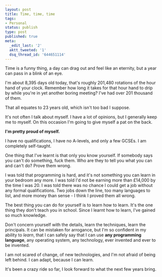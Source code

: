 ```yaml
---
layout: post
title: Time, time, time
tags:
- Personal
status: publish
type: post
published: true
meta:
  _edit_last: '2'
  aktt_tweeted: '1'
  dsq_thread_id: '644651114'
---
```

Time is a funny thing, a day can drag out and feel like an eternity, but a year can pass in a blink of an eye.

I'm about 8,395 days old today, that's roughly 201,480 rotations of the hour hand of your clock. Remember how long it takes for that hour hand to drip by while you're in yet another boring meeting? I've had over 201 thousand of them.

That all equates to 23 years old, which isn't too bad I suppose.

<!-- more -->

It's not often I talk about myself. I have a lot of opinions, but I generally keep me to myself. On this occasion I'm going to give myself a pat on the back.

**I'm pretty proud of myself.**

I have no qualifications, I have no A-levels, and only a few GCSEs. I am completely self-taught.

One thing that I've learnt is that only you know yourself. If somebody says you can't do something, fuck them. Who are they to tell you what you can and can't do? Prove them wrong.

I was told that programming is hard, and it's not something you can learn in your bedroom any more. I was told I'd not be earning more than £14,000 by the time I was 20. I was told there was no chance I could get a job without any formal qualifications. Two jobs down the line, too many languages to list, and more money than sense - I think I proved them all wrong.

The best thing you can do for yourself is to learn how to learn. It's the one thing they don't teach you in school. Since I learnt how to learn, I've gained so much knowledge.

Don't concern yourself with the details, learn the techniques, learn the principals. It can be mistaken for arrogance, but I'm so confident in my ability to *learn*, that I can safely say that I can use **any programming language**, any operating system, any technology, ever invented and ever to be invented.

I am not scared of change, of new technologies, and I'm not afraid of being left behind. I can adapt, because I can learn.

It's been a crazy ride so far, I look forward to what the next few years bring.
